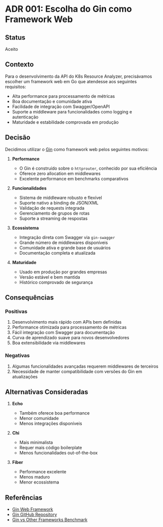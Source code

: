 # ADR 001: Escolha do Gin como Framework Web

## Status

Aceito

## Contexto

Para o desenvolvimento da API do K8s Resource Analyzer, precisávamos escolher um framework web em Go que atendesse aos seguintes requisitos:

- Alta performance para processamento de métricas
- Boa documentação e comunidade ativa
- Facilidade de integração com Swagger/OpenAPI
- Suporte a middleware para funcionalidades como logging e autenticação
- Maturidade e estabilidade comprovada em produção

## Decisão

Decidimos utilizar o [Gin](https://gin-gonic.com/) como framework web pelos seguintes motivos:

1. **Performance**
   - O Gin é construído sobre o `httprouter`, conhecido por sua eficiência
   - Oferece zero allocation em middlewares
   - Excelente performance em benchmarks comparativos

2. **Funcionalidades**
   - Sistema de middleware robusto e flexível
   - Suporte nativo a binding de JSON/XML
   - Validação de requests integrada
   - Gerenciamento de grupos de rotas
   - Suporte a streaming de respostas

3. **Ecossistema**
   - Integração direta com Swagger via `gin-swagger`
   - Grande número de middlewares disponíveis
   - Comunidade ativa e grande base de usuários
   - Documentação completa e atualizada

4. **Maturidade**
   - Usado em produção por grandes empresas
   - Versão estável e bem mantida
   - Histórico comprovado de segurança

## Consequências

### Positivas

1. Desenvolvimento mais rápido com APIs bem definidas
2. Performance otimizada para processamento de métricas
3. Fácil integração com Swagger para documentação
4. Curva de aprendizado suave para novos desenvolvedores
5. Boa extensibilidade via middlewares

### Negativas

1. Algumas funcionalidades avançadas requerem middlewares de terceiros
2. Necessidade de manter compatibilidade com versões do Gin em atualizações

## Alternativas Consideradas

1. **Echo**
   - Também oferece boa performance
   - Menor comunidade
   - Menos integrações disponíveis

2. **Chi**
   - Mais minimalista
   - Requer mais código boilerplate
   - Menos funcionalidades out-of-the-box

3. **Fiber**
   - Performance excelente
   - Menos maduro
   - Menor ecossistema

## Referências

- [Gin Web Framework](https://gin-gonic.com/)
- [Gin GitHub Repository](https://github.com/gin-gonic/gin)
- [Gin vs Other Frameworks Benchmark](https://github.com/gin-gonic/gin#benchmarks) 
